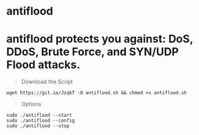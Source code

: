 # antiflood
# antiflood protects you against: DoS, DDoS, Brute Force, and SYN/UDP Flood attacks.
> Download the Script
``` 
wget https://git.io/JzqkT -O antiflood.sh && chmod +x antiflood.sh
```
> Options
```
sudo ./antiflood --start
sudo ./antiflood --config
sudo ./antiflood --stop
```
